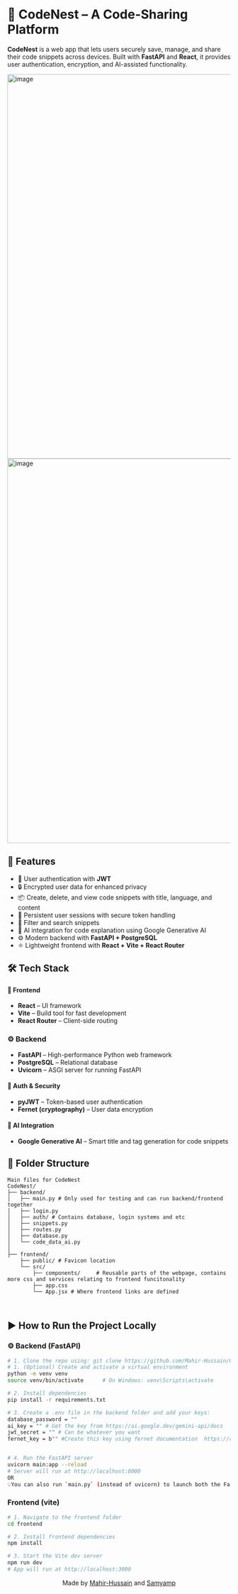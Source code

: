 # 🪹 CodeNest – A Code-Sharing Platform

**CodeNest** is a web app that lets users securely save, manage, and share their code snippets across devices. Built with **FastAPI** and **React**, it provides user authentication, encryption, and AI-assisted functionality.

<img width="1896" height="867" alt="image" src="https://github.com/user-attachments/assets/efc235c0-4a22-4593-af7f-c4c565b22da8" />
<img width="1902" height="867" alt="image" src="https://github.com/user-attachments/assets/4231551a-6f01-4b99-abd0-5cee23c4d681" />


## 🚀 Features

- 🔐 User authentication with **JWT**
- 🔒 Encrypted user data for enhanced privacy
- 📦 Create, delete, and view code snippets with title, language, and content
- 🧠 Persistent user sessions with secure token handling
- 🧹 Filter and search snippets
- 🤖 AI integration for code explanation using Google Generative AI
- ⚙️ Modern backend with **FastAPI + PostgreSQL**
- ⚛️ Lightweight frontend with **React + Vite + React Router**



## 🛠️ Tech Stack

#### 🧩 Frontend
- **React** – UI framework  
- **Vite** – Build tool for fast development  
- **React Router** – Client-side routing

### ⚙️ Backend
- **FastAPI** – High-performance Python web framework  
- **PostgreSQL** – Relational database  
- **Uvicorn** – ASGI server for running FastAPI

#### 🔐 Auth & Security
- **pyJWT** – Token-based user authentication  
- **Fernet (cryptography)** – User data encryption

#### 🤖 AI Integration
- **Google Generative AI** – Smart title and tag generation for code snippets


## 📁 Folder Structure

```
Main files for CodeNest
CodeNest/
├── backend/
│   ├── main.py # Only used for testing and can run backend/frontend together
│   ├── login.py
│   ├── auth/ # Contains database, login systems and etc
│   ├── snippets.py
│   ├── routes.py
│   ├── database.py
│   └── code_data_ai.py
│
├── frontend/
    ├── public/ # Favicon location
    └── src/
        ├── components/     # Reusable parts of the webpage, contains more css and services relating to frontend funcitonality
        ├── app.css
        └── App.jsx # Where frontend links are defined



```

## ▶️ How to Run the Project Locally

### ⚙️ Backend (FastAPI)

```bash
# 1. Clone the repo using: git clone https://github.com/Mahir-Hussain/CodeNest.git
# 1. (Optional) Create and activate a virtual environment
python -m venv venv
source venv/bin/activate      # On Windows: venv\Scripts\activate

# 2. Install dependencies
pip install -r requirements.txt

# 3. Create a .env file in the backend folder and add your keys:
database_password = ""
ai_key = "" # Get the key from https://ai.google.dev/gemini-api/docs
jwt_secret = "" # Can be whatever you want
fernet_key = b"" #Create this key using fernet documentation  https://cryptography.io/en/latest/fernet/#using-the-key


# 4. Run the FastAPI server
uvicorn main:app --reload
# Server will run at http://localhost:8000
OR
💡You can also run `main.py` (instead of uvicorn) to launch both the FastAPI server and the React frontend using subprocess — helpful for development or demo purposes.
```
### Frontend (vite)
```bash
# 1. Navigate to the frontend folder
cd frontend

# 2. Install frontend dependencies
npm install

# 3. Start the Vite dev server
npm run dev
# App will run at http://localhost:3000
```

<!-- Centered section at the bottom -->
<p align="center">
  Made by <a href="https://github.com/Mahir-Hussain">Mahir-Hussain</a> and <a href="https://github.com/samyamp">Samyamp</a>  
  <br>
</p>
